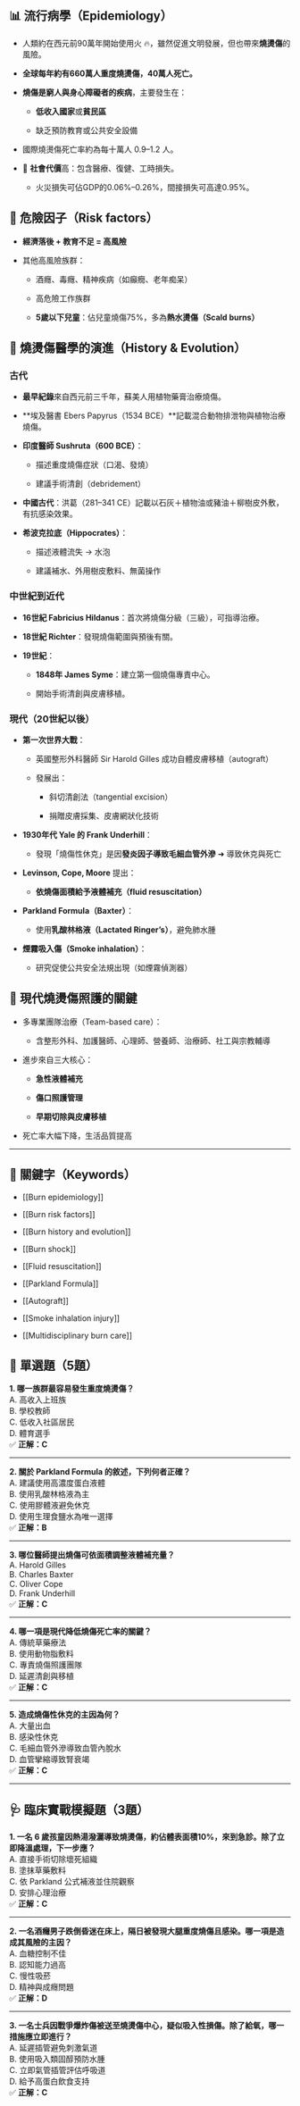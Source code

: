 ## 📊 流行病學（Epidemiology）

- 人類約在西元前90萬年開始使用火 🔥，雖然促進文明發展，但也帶來**燒燙傷**的風險。
    
- **全球每年約有660萬人重度燒燙傷，40萬人死亡。**
    
- **燒傷是窮人與身心障礙者的疾病**，主要發生在：
    
    - **低收入國家**或**貧民區**
        
    - 缺乏預防教育或公共安全設備
        
- 國際燒燙傷死亡率約為每十萬人 0.9–1.2 人。
    
- 🔁 **社會代價**高：包含醫療、復健、工時損失。
    
    - 火災損失可佔GDP的0.06%–0.26%，間接損失可高達0.95%。
        

## 🧬 危險因子（Risk factors）

- **經濟落後 + 教育不足 = 高風險**
    
- 其他高風險族群：
    
    - 酒癮、毒癮、精神疾病（如癲癇、老年痴呆）
        
    - 高危險工作族群
        
    - **5歲以下兒童**：佔兒童燒傷75%，多為**熱水燙傷（Scald burns）**
        

## 🏺 燒燙傷醫學的演進（History & Evolution）

### 古代

- **最早紀錄**來自西元前三千年，蘇美人用植物藥膏治療燒傷。
    
- **埃及醫書 Ebers Papyrus（1534 BCE）**記載混合動物排泄物與植物治療燒傷。
    
- **印度醫師 Sushruta（600 BCE）**：
    
    - 描述重度燒傷症狀（口渴、發燒）
        
    - 建議手術清創（debridement）
        
- **中國古代**：洪葛（281–341 CE）記載以石灰＋植物油或豬油＋柳樹皮外敷，有抗感染效果。
    
- **希波克拉底（Hippocrates）**：
    
    - 描述液體流失 → 水泡
        
    - 建議補水、外用樹皮敷料、無菌操作
        

### 中世紀到近代

- **16世紀 Fabricius Hildanus**：首次將燒傷分級（三級），可指導治療。
    
- **18世紀 Richter**：發現燒傷範圍與預後有關。
    
- **19世紀**：
    
    - **1848年 James Syme**：建立第一個燒傷專責中心。
        
    - 開始手術清創與皮膚移植。
        

### 現代（20世紀以後）

- **第一次世界大戰**：
    
    - 英國整形外科醫師 Sir Harold Gilles 成功自體皮膚移植（autograft）
        
    - 發展出：
        
        - 斜切清創法（tangential excision）
            
        - 捐贈皮膚採集、皮膚網狀化技術
            
- **1930年代 Yale 的 Frank Underhill**：
    
    - 發現「燒傷性休克」是因**發炎因子導致毛細血管外滲** ➜ 導致休克與死亡
        
- **Levinson, Cope, Moore** 提出：
    
    - **依燒傷面積給予液體補充（fluid resuscitation）**
        
- **Parkland Formula（Baxter）**：
    
    - 使用**乳酸林格液（Lactated Ringer’s）**，避免肺水腫
        
- **煙霧吸入傷（Smoke inhalation）**：
    
    - 研究促使公共安全法規出現（如煙霧偵測器）
        

## 🏥 現代燒燙傷照護的關鍵

- 多專業團隊治療（Team-based care）：
    
    - 含整形外科、加護醫師、心理師、營養師、治療師、社工與宗教輔導
        
- 進步來自三大核心：
    
    - **急性液體補充**
        
    - **傷口照護管理**
        
    - **早期切除與皮膚移植**
        
- 死亡率大幅下降，生活品質提高
    

---

## 🧠 關鍵字（Keywords）

- [[Burn epidemiology]]
    
- [[Burn risk factors]]
    
- [[Burn history and evolution]]
    
- [[Burn shock]]
    
- [[Fluid resuscitation]]
    
- [[Parkland Formula]]
    
- [[Autograft]]
    
- [[Smoke inhalation injury]]
    
- [[Multidisciplinary burn care]]


## 📘 單選題（5題）

**1. 哪一族群最容易發生重度燒燙傷？**  
A. 高收入上班族  
B. 學校教師  
C. 低收入社區居民  
D. 體育選手  
✅ **正解：C**

---

**2. 關於 Parkland Formula 的敘述，下列何者正確？**  
A. 建議使用高濃度蛋白液體  
B. 使用乳酸林格液為主  
C. 使用膠體液避免休克  
D. 使用生理食鹽水為唯一選擇  
✅ **正解：B**

---

**3. 哪位醫師提出燒傷可依面積調整液體補充量？**  
A. Harold Gilles  
B. Charles Baxter  
C. Oliver Cope  
D. Frank Underhill  
✅ **正解：C**

---

**4. 哪一項是現代降低燒傷死亡率的關鍵？**  
A. 傳統草藥療法  
B. 使用動物脂敷料  
C. 專責燒傷照護團隊  
D. 延遲清創與移植  
✅ **正解：C**

---

**5. 造成燒傷性休克的主因為何？**  
A. 大量出血  
B. 感染性休克  
C. 毛細血管外滲導致血管內脫水  
D. 血管攣縮導致腎衰竭  
✅ **正解：C**

---

## 🩺 臨床實戰模擬題（3題）

**1. 一名 6 歲孩童因熱湯潑灑導致燒燙傷，約佔體表面積10%，來到急診。除了立即降溫處理，下一步應？**  
A. 直接手術切除壞死組織  
B. 塗抹草藥敷料  
C. 依 Parkland 公式補液並住院觀察  
D. 安排心理治療  
✅ **正解：C**

---

**2. 一名酒癮男子跌倒昏迷在床上，隔日被發現大腿重度燒傷且感染。哪一項是造成其風險的主因？**  
A. 血糖控制不佳  
B. 認知能力過高  
C. 慢性吸菸  
D. 精神與成癮問題  
✅ **正解：D**

---

**3. 一名士兵因戰爭爆炸傷被送至燒燙傷中心，疑似吸入性損傷。除了給氧，哪一措施應立即進行？**  
A. 延遲插管避免刺激氣道  
B. 使用吸入類固醇預防水腫  
C. 立即氣管插管評估呼吸道  
D. 給予高蛋白飲食支持  
✅ **正解：C**